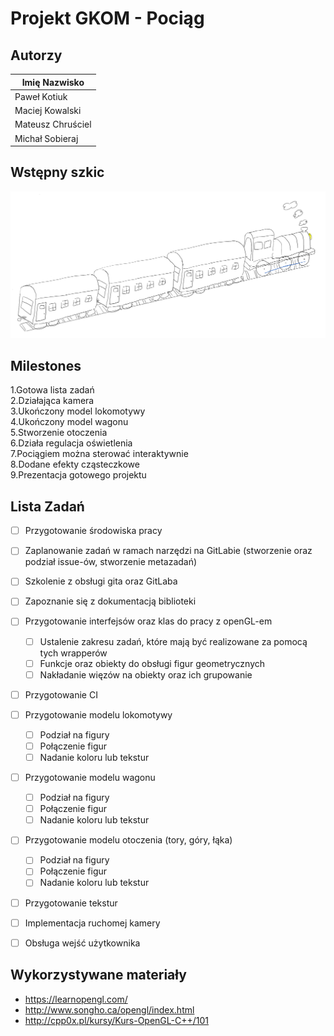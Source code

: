# Projekt GKOM - Pociąg

## Autorzy
|Imię Nazwisko|
|-|
|Paweł Kotiuk|
|Maciej Kowalski|
|Mateusz Chruściel|
|Michał Sobieraj|

## Wstępny szkic
![Szkic](./szkic.png)

## Milestones
1.Gotowa lista zadań  
2.Działająca kamera  
3.Ukończony model lokomotywy  
4.Ukończony model wagonu  
5.Stworzenie otoczenia  
6.Działa regulacja oświetlenia  
7.Pociągiem można sterować interaktywnie  
8.Dodane efekty cząsteczkowe  
9.Prezentacja gotowego projektu  

## Lista Zadań
- [ ] Przygotowanie środowiska pracy
- [ ] Zaplanowanie zadań w ramach narzędzi na GitLabie (stworzenie oraz podział issue-ów, stworzenie metazadań)
- [ ] Szkolenie z obsługi gita oraz GitLaba
- [ ] Zapoznanie się z dokumentacją biblioteki
- [ ] Przygotowanie interfejsów oraz klas do pracy z openGL-em
    - [ ] Ustalenie zakresu zadań, które mają być realizowane za pomocą tych wrapperów
    - [ ] Funkcje oraz obiekty do obsługi figur geometrycznych
    - [ ] Nakładanie więzów na obiekty oraz ich grupowanie
- [ ] Przygotowanie CI
- [ ] Przygotowanie modelu lokomotywy
    - [ ] Podział na figury
    - [ ] Połączenie figur
    - [ ] Nadanie koloru lub tekstur
- [ ] Przygotowanie modelu wagonu
    - [ ] Podział na figury
    - [ ] Połączenie figur
    - [ ] Nadanie koloru lub tekstur
- [ ] Przygotowanie modelu otoczenia (tory, góry, łąka)
    - [ ] Podział na figury
    - [ ] Połączenie figur
    - [ ] Nadanie koloru lub tekstur
- [ ] Przygotowanie tekstur
- [ ] Implementacja ruchomej kamery
- [ ] Obsługa wejść użytkownika



## Wykorzystywane materiały
 - https://learnopengl.com/
 - http://www.songho.ca/opengl/index.html
 - http://cpp0x.pl/kursy/Kurs-OpenGL-C++/101
